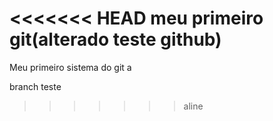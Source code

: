 <<<<<<< HEAD
meu primeiro git(alterado teste github)
=======
Meu primeiro sistema do git
a

branch teste
>>>>>>> aline

